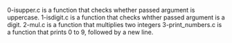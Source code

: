 0-isupper.c is a function that checks whether passed argument is uppercase.
1-isdigit.c is a function that checks whther passed argument is a digit.
2-mul.c is a function that multiplies two integers
3-print_numbers.c is a function that prints 0 to 9, followed by a new line.

